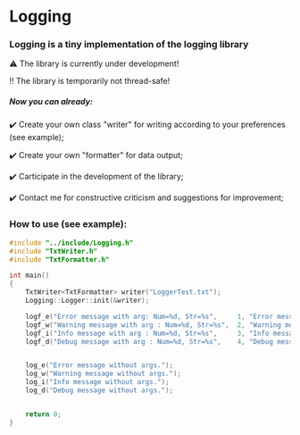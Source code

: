 # Logging

### Logging is a tiny implementation of the logging library
:warning: The library is currently under development!

:bangbang: The library is temporarily not thread-safe!

##### Now you can already:
:heavy_check_mark: Create your own class "writer" for writing according to your preferences (see example);

:heavy_check_mark: Create your own "formatter" for data output;

:heavy_check_mark: Carticipate in the development of the library;

:heavy_check_mark: Contact me for constructive criticism and suggestions for improvement;


### How to use (see example):

```C++
#include "../include/Logging.h"
#include "TxtWriter.h"
#include "TxtFormatter.h"

int main()
{
    TxtWriter<TxtFormatter> writer("LoggerTest.txt");
    Logging::Logger::init(&writer);

    logf_e("Error message with arg: Num=%d, Str=%s",     1, "Error message");
    logf_w("Warning message with arg : Num=%d, Str=%s",  2, "Warning message");
    logf_i("Info message with arg : Num=%d, Str=%s",     3, "Info message");
    logf_d("Debug message with arg : Num=%d, Str=%s",    4, "Debug message");


    log_e("Error message without args.");
    log_w("Warning message without args.");
    log_i("Info message without args.");
    log_d("Debug message without args.");


    return 0;
}
```
